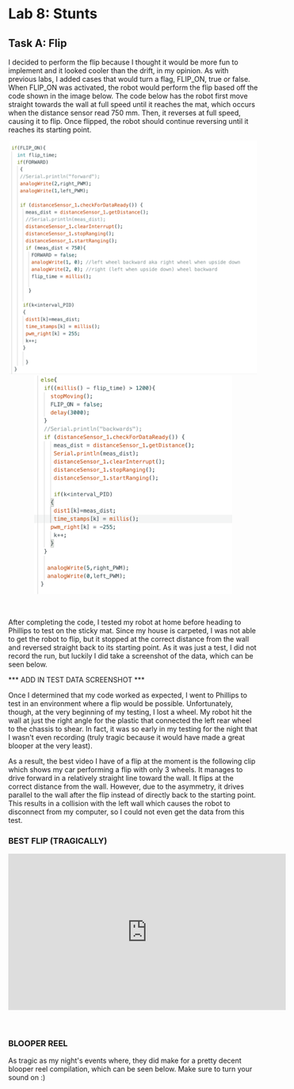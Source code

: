 # Lab 8: Stunts

## Task A: Flip

I decided to perform the flip because I thought it would be more fun to implement and it looked cooler than the drift, in my opinion. As with previous labs, I added cases that would turn a flag, FLIP_ON, true or false. When FLIP_ON was activated, the robot would perform the flip based off the code shown in the image below. The code below has the robot first move straight towards the wall at full speed until it reaches the mat, which occurs when the distance sensor read 750 mm. Then, it reverses at full speed, causing it to flip. Once flipped, the robot should continue reversing until it reaches its starting point. 

<p align="center">
<img width="500" src="photos/Lab8/Flip_code_1.png"> <img width="400" src="photos/Lab8/Flip_code_2.png">
</p>
<br>

After completing the code, I tested my robot at home before heading to Phillips to test on the sticky mat. Since my house is carpeted, I was not able to get the robot to flip, but it stopped at the correct distance from the wall and reversed straight back to its starting point. As it was just a test, I did not record the run, but luckily I did take a screenshot of the data, which can be seen below. 

*** ADD IN TEST DATA SCREENSHOT ***

Once I determined that my code worked as expected, I went to Phillips to test in an environment where a flip would be possible. Unfortunately, though, at the very beginning of my testing, I lost a wheel. My robot hit the wall at just the right angle for the plastic that connected the left rear wheel to the chassis to shear. In fact, it was so early in my testing for the night that I wasn't even recording (truly tragic because it would have made a great blooper at the very least). 

As a result, the best video I have of a flip at the moment is the following clip which shows my car performing a flip with only 3 wheels. It manages to drive forward in a relatively straight line toward the wall. It flips at the correct distance from the wall. However, due to the asymmetry, it drives parallel to the wall after the flip instead of directly back to the starting point. This results in a collision with the left wall which causes the robot to disconnect from my computer, so I could not even get the data from this test. 

### BEST FLIP (TRAGICALLY)

<p align="center">
<iframe width="560" height="315" src="https://www.youtube.com/embed/vgn4ld5GuWw?si=7_uO_zuyNrx1grLX" title="YouTube video player" frameborder="0" allow="accelerometer; autoplay; clipboard-write; encrypted-media; gyroscope; picture-in-picture; web-share" referrerpolicy="strict-origin-when-cross-origin" allowfullscreen></iframe>
</p>
<br>

### BLOOPER REEL

As tragic as my night's events where, they did make for a pretty decent blooper reel compilation, which can be seen below. Make sure to turn your sound on :) 




